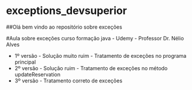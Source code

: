 # exceptions_devsuperior

##Olá bem vindo ao repositório sobre exceções

#Aula sobre exceções curso formação java - Udemy - Professor Dr. Nélio Alves

- 1º versão - Solução muito ruim - Tratamento de exceções no programa principal
- 2º versão - Solução ruim - Tratamento de exceções no método updateReservation
- 3º versão - Tratamento correto de exceções
